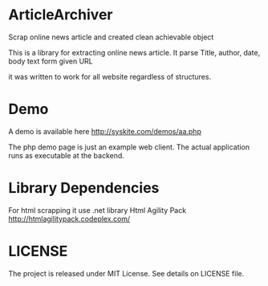 # ArticleArchiver
Scrap online news article and created clean achievable object

This is a library for extracting online news article. It parse Title, author, date, body text form given URL

it was written to work for all website regardless of structures. 

Demo
===================
A demo is available here 
http://syskite.com/demos/aa.php

The php demo page is just an example web client. The actual application runs as executable at the backend.


Library Dependencies
====================
For html scrapping it use .net library Html Agility Pack 
http://htmlagilitypack.codeplex.com/

LICENSE
====================
The project is released under MIT License. See details on LICENSE file.
